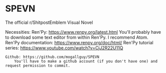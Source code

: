 # SPEVN
The official r/ShitpostEmblem Visual Novel

Necessities:
	Ren'Py:	https://www.renpy.org/latest.html
		You'll probably have to download some text editor from within Ren'Py. I recommend Atom.
		Ren'Py documentation: https://www.renpy.org/doc/html/
		Ren'Py tutorial series: https://www.youtube.com/watch?v=CjJ2R22U11Q
	
	Github: https://github.com/mogallguy/SPEVN
		You'll have to make a github account (if you don't have one) and request permission to commit.